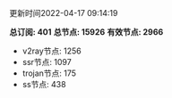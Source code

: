 更新时间2022-04-17 09:14:19

**总订阅: 401**
**总节点: 15926**
**有效节点: 2966**
- v2ray节点: 1256
- ssr节点: 1097
- trojan节点: 175
- ss节点: 438
